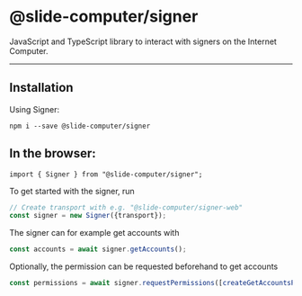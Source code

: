 # @slide-computer/signer

JavaScript and TypeScript library to interact with signers on the Internet Computer.

---

## Installation

Using Signer:

```
npm i --save @slide-computer/signer
```

## In the browser:

```
import { Signer } from "@slide-computer/signer";
```

To get started with the signer, run

```js
// Create transport with e.g. "@slide-computer/signer-web"
const signer = new Signer({transport});
```

The signer can for example get accounts with

```js
const accounts = await signer.getAccounts();
```

Optionally, the permission can be requested beforehand to get accounts

```js
const permissions = await signer.requestPermissions([createGetAccountsPermissionScope()]);
```